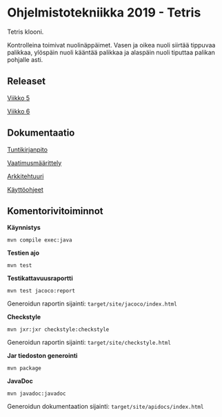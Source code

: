 # Ohjelmistotekniikka 2019 - Tetris

Tetris klooni.

Kontrolleina toimivat nuolinäppäimet. Vasen ja oikea nuoli siirtää tippuvaa palikkaa, ylöspäin nuoli kääntää palikkaa ja alaspäin nuoli tiputtaa palikan pohjalle asti.

## Releaset

[Viikko 5](https://github.com/FINDarkside/ot-harjoitustyo/releases/tag/viikko5)

[Viikko 6](https://github.com/FINDarkside/ot-harjoitustyo/releases/tag/viikko6)

## Dokumentaatio

[Tuntikirjanpito](dokumentaatio/tuntikirjanpito.md)

[Vaatimusmäärittely](dokumentaatio/vaatimusmäärittely.md)

[Arkkitehtuuri](dokumentaatio/arkkitehtuuri.md)

[Käyttöohjeet](dokumentaatio/käyttöohjeet.md)

## Komentorivitoiminnot

**Käynnistys**

```
mvn compile exec:java
```

**Testien ajo**

```
mvn test
```

**Testikattavuusraportti**

```
mvn test jacoco:report
```
Generoidun raportin sijainti: `target/site/jacoco/index.html`


**Checkstyle**

```
mvn jxr:jxr checkstyle:checkstyle
```
Generoidun raportin sijainti: `target/site/checkstyle.html`

**Jar tiedoston generointi**
```
mvn package
```

**JavaDoc**
```
mvn javadoc:javadoc
```
Generoidun dokumentaation sijainti: `target/site/apidocs/index.html`